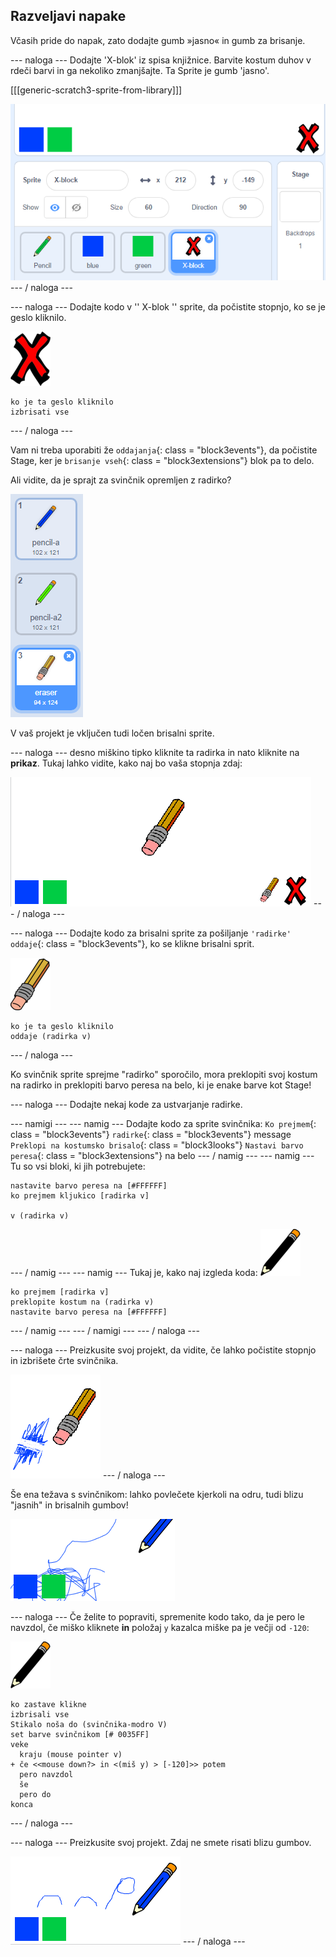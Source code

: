 ## Razveljavi napake

Včasih pride do napak, zato dodajte gumb »jasno« in gumb za brisanje.

\--- naloga \--- Dodajte 'X-blok' iz spisa knjižnice. Barvite kostum duhov v rdeči barvi in ga nekoliko zmanjšajte. Ta Sprite je gumb 'jasno'.

[[[generic-scratch3-sprite-from-library]]]

![posnetek zaslona](images/paint-x.png) \--- / naloga \---

\--- naloga \--- Dodajte kodo v '' X-blok '' sprite, da počistite stopnjo, ko se je geslo kliknilo.

![križ](images/cross.png)

```blocks3
ko je ta geslo kliknilo
izbrisati vse
```

\--- / naloga \---

Vam ni treba uporabiti že `oddajanja`{: class = "block3events"}, da počistite Stage, ker je `brisanje vseh`{: class = "block3extensions"} blok pa to delo.

Ali vidite, da je sprajt za svinčnik opremljen z radirko?

![posnetek zaslona](images/paint-eraser-costume.png)

V vaš projekt je vključen tudi ločen brisalni sprite.

\--- naloga \--- desno miškino tipko kliknite ta radirka in nato kliknite na **prikaz**. Tukaj lahko vidite, kako naj bo vaša stopnja zdaj:

![posnetek zaslona](images/paint-eraser-stage.png) \--- / naloga \---

\--- naloga \--- Dodajte kodo za brisalni sprite za pošiljanje `'radirke' oddaje`{: class = "block3events"}, ko se klikne brisalni sprit.

![radirka](images/eraser.png)

```blocks3
ko je ta geslo kliknilo
oddaje (radirka v)
```

\--- / naloga \---

Ko svinčnik sprite sprejme "radirko" sporočilo, mora preklopiti svoj kostum na radirko in preklopiti barvo peresa na belo, ki je enake barve kot Stage!

\--- naloga \--- Dodajte nekaj kode za ustvarjanje radirke.

\--- namigi \--- \--- namig \--- Dodajte kodo za sprite svinčnika: `Ko prejmem`{: class = "block3events"} `radirke`{: class = "block3events"} message `Preklopi na kostumsko brisalo`{: class = "block3looks"} `Nastavi barvo peresa`{: class = "block3extensions"} na belo \--- / namig \--- \--- namig \--- Tu so vsi bloki, ki jih potrebujete:

```blocks3
nastavite barvo peresa na [#FFFFFF]
ko prejmem kljukico [radirka v]

v (radirka v)
```

\--- / namig \--- \--- namig \--- Tukaj je, kako naj izgleda koda: ![svinčnik](images/pencil.png)

```blocks3
ko prejmem [radirka v]
preklopite kostum na (radirka v)
nastavite barvo peresa na [#FFFFFF]
```

\--- / namig \--- \--- / namigi \--- \--- / naloga \---

\--- naloga \--- Preizkusite svoj projekt, da vidite, če lahko počistite stopnjo in izbrišete črte svinčnika.

![posnetek zaslona](images/paint-erase-test.png) \--- / naloga \---

Še ena težava s svinčnikom: lahko povlečete kjerkoli na odru, tudi blizu "jasnih" in brisalnih gumbov!

![posnetek zaslona](images/paint-draw-problem.png)

\--- naloga \--- Če želite to popraviti, spremenite kodo tako, da je pero le navzdol, če miško kliknete **in** položaj `y` kazalca miške pa je večji od `-120`:

![svinčnik](images/pencil.png)

```blocks3
ko zastave klikne
izbrisali vse
Stikalo noša do (svinčnika-modro V)
set barve svinčnikom [# 0035FF]
veke
  kraju (mouse pointer v)
+ če <<mouse down?> in <(miš y) > [-120]>> potem 
  pero navzdol
  še
  pero do
konca
```

\--- / naloga \---

\--- naloga \--- Preizkusite svoj projekt. Zdaj ne smete risati blizu gumbov.

![posnetek zaslona](images/paint-fixed.png) \--- / naloga \---